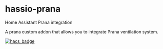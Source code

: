 # hassio-prana
Home Assistant Prana integration

A prana custom addon that allows you to integrate Prana ventilation system.

[![hacs_badge](https://img.shields.io/badge/HACS-Default-41BDF5.svg?style=for-the-badge)](https://github.com/hacs/integration)